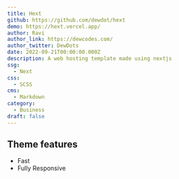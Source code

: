 ```yaml
---
title: Hext
github: https://github.com/dewdot/hext
demo: https://hext.vercel.app/
author: Ravi
author_link: https://dewcodes.com/
author_twitter: DewDots
date: 2022-09-21T00:00:00.000Z
description: A web hosting template made using nextjs
ssg:
  - Next
css:
  - SCSS
cms:
  - Markdown
category:
  - Business
draft: false
---
```


## Theme features

- Fast
- Fully Responsive
